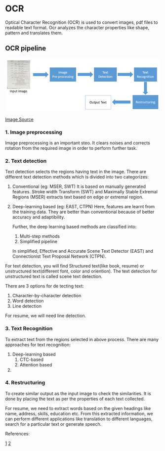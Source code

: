 # OCR

Optical Character Recognition (OCR) is used to convert images, pdf files to readable text format. Ocr analyzes the character properties like shape, pattern and translates them.

## OCR pipeline

![OCR pipeline](/OCR/images/pipeline.png)

[Image Source](https://theailearner.com/2019/05/28/optical-character-recognition-pipeline/)

### 1. Image preprocessing

Image preprocessing is an important steo. It clears noises and corrects rotation from the required image in order to perform further task.

### 2. Text detection

Text detection selects the regions having text in the image. There are different text detection methods which is divided into two categorizes:

1. Conventional (eg: MSER, SWT)
   It is based on manually generated features. Stroke width Transform (SWT) and Maximally Stable Extremal Regions (MSER) extracts text based on edge or extremal region.

2. Deep-learning based (eg: EAST, CTPN)
   Here, features are learnt from the training data. They are better than conventional because of better accuracy and adaptibility.

   Further, the deep learning based methods are classified into:

   1. Multi-step methods
   2. Simplified pipeline

   In simplified, Effective and Accurate Scene Text Detector (EAST) and Connectionist Text Proposal Network (CTPN).

For text detection, you will find Structured text(like book, resume) or unstructured text(different font, color and oriention). The text detection for unstructured text is called scene text detection.

There are 3 options for de tecting text:

1. Character-by-character detection
2. Word detection
3. Line detection

For resume, we will need line detection.

### 3. Text Recognition

To extract text from the regions selected in above process. There are many approaches for text recognition:

1. Deep-learning based
   1. CTC-based
   2. Attention based
2.

### 4. Restructuring

To create similar output as the input image to check the similarities. It is done by placing the text as per the properties of each text collected.

For resume, we need to extract words based on the given headings like name, address, skills, education etc.
From this extracted information, we can perform different applications like translation to different languages, search for a particular text or generate speech.

References:

[1](https://theailearner.com/2019/05/28/optical-character-recognition-pipeline/)
[2](https://www.docsumo.com/blog/text-recognition-algorithms)

